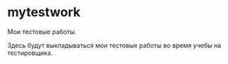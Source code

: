 # mytestwork
Мои тестовые работы.

Здесь будут выкладываться мои тестовые работы во время учебы на тестировщика. 
